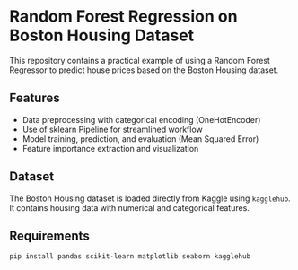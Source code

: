 # Random Forest Regression on Boston Housing Dataset

This repository contains a practical example of using a Random Forest Regressor to predict house prices based on the Boston Housing dataset.

## Features

- Data preprocessing with categorical encoding (OneHotEncoder)
- Use of sklearn Pipeline for streamlined workflow
- Model training, prediction, and evaluation (Mean Squared Error)
- Feature importance extraction and visualization

## Dataset

The Boston Housing dataset is loaded directly from Kaggle using `kagglehub`. It contains housing data with numerical and categorical features.

## Requirements

```bash
pip install pandas scikit-learn matplotlib seaborn kagglehub
